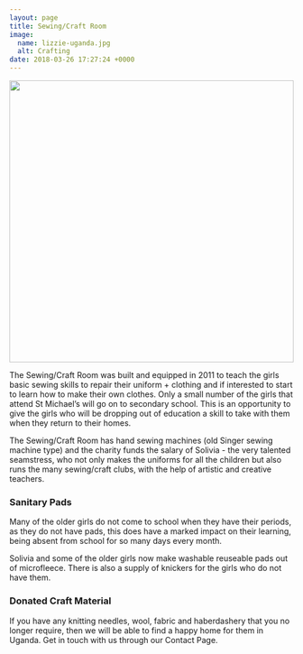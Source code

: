 ```yaml
---
layout: page
title: Sewing/Craft Room
image:
  name: lizzie-uganda.jpg
  alt: Crafting
date: 2018-03-26 17:27:24 +0000
---
```

<a href="{{ site.url }}{{ site.baseurl }}/assets/images/{{ page.image.name }}"><img src="{{ site.url }}{{ site.baseurl }}/assets/images/{{ page.image.name }}" style="object-fit: cover; height: 500px; width: 100%;" /></a>

The Sewing/Craft Room was built and equipped in 2011 to teach the girls basic sewing skills to repair their uniform + clothing and if interested to start to learn how to make their own clothes. Only a small number of the girls that attend St Michael’s will go on to secondary school. This is an opportunity to give the girls who will be dropping out of education a skill to take with them when they return to their homes. 

The Sewing/Craft Room has hand sewing machines (old Singer sewing machine type) and the charity funds the salary of Solivia -  the very talented seamstress, who not only makes the uniforms for all the children but also runs the many sewing/craft clubs, with the help of artistic and creative teachers. 

### Sanitary Pads

Many of the older girls do not come to school when they have their periods, as they do not have pads, this does have a marked impact on their learning, being absent from school for so many days every month.

Solivia and some of the older girls now make washable reuseable pads out of microfleece.  There is also a supply of knickers for the girls who do not have them. 

### Donated Craft Material

If you have any knitting needles, wool, fabric and haberdashery that you no longer require, then we will be able to find a happy home for them in Uganda. Get in touch with us through our Contact Page. 